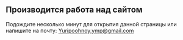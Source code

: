 ## Производится работа над сайтом
Подождите несколько минут для открытия данной страницы или напишите на почту:
Yuripoohnoy.ymp@gmail.com
